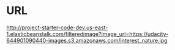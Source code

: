 # URL
http://project-starter-code-dev.us-east-1.elasticbeanstalk.com/filteredimage?image_url=https://udacity-644901090440-images.s3.amazonaws.com/interest_nature.jpg
